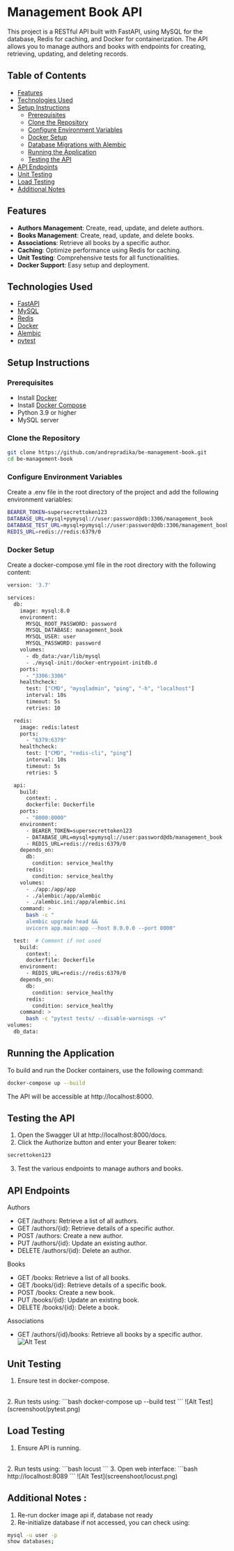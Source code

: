 # Management Book API

This project is a RESTful API built with FastAPI, using MySQL for the database, Redis for caching, and Docker for containerization. The API allows you to manage authors and books with endpoints for creating, retrieving, updating, and deleting records.

## Table of Contents

- [Features](#features)
- [Technologies Used](#technologies-used)
- [Setup Instructions](#setup-instructions)
  - [Prerequisites](#prerequisites)
  - [Clone the Repository](#clone-the-repository)
  - [Configure Environment Variables](#configure-environment-variables)
  - [Docker Setup](#docker-setup)
  - [Database Migrations with Alembic](#database-migrations-with-alembic)
  - [Running the Application](#running-the-application)
  - [Testing the API](#testing-the-api)
- [API Endpoints](#api-endpoints)
- [Unit Testing](#unit-testing)
- [Load Testing](#load-testing)
- [Additional Notes](#additional-notes)

## Features

- **Authors Management**: Create, read, update, and delete authors.
- **Books Management**: Create, read, update, and delete books.
- **Associations**: Retrieve all books by a specific author.
- **Caching**: Optimize performance using Redis for caching.
- **Unit Testing**: Comprehensive tests for all functionalities.
- **Docker Support**: Easy setup and deployment.

## Technologies Used

- [FastAPI](https://fastapi.tiangolo.com/)
- [MySQL](https://www.mysql.com/)
- [Redis](https://redis.io/)
- [Docker](https://www.docker.com/)
- [Alembic](https://alembic.sqlalchemy.org/)
- [pytest](https://docs.pytest.org/en/stable/)

## Setup Instructions

### Prerequisites

- Install [Docker](https://docs.docker.com/get-docker/)
- Install [Docker Compose](https://docs.docker.com/compose/install/)
- Python 3.9 or higher
- MySQL server

### Clone the Repository

```bash
git clone https://github.com/andrepradika/be-management-book.git
cd be-management-book
```

### Configure Environment Variables
Create a .env file in the root directory of the project and add the following environment variables:
```bash
BEARER_TOKEN=supersecrettoken123
DATABASE_URL=mysql+pymysql://user:password@db:3306/management_book
DATABASE_TEST_URL=mysql+pymysql://user:password@db:3306/management_book_test
REDIS_URL=redis://redis:6379/0
```

### Docker Setup
Create a docker-compose.yml file in the root directory with the following content:
```bash
version: '3.7'

services:
  db:
    image: mysql:8.0
    environment:
      MYSQL_ROOT_PASSWORD: password
      MYSQL_DATABASE: management_book
      MYSQL_USER: user
      MYSQL_PASSWORD: password
    volumes:
      - db_data:/var/lib/mysql
      - ./mysql-init:/docker-entrypoint-initdb.d
    ports:
      - "3306:3306"
    healthcheck:
      test: ["CMD", "mysqladmin", "ping", "-h", "localhost"]
      interval: 10s
      timeout: 5s
      retries: 10

  redis:
    image: redis:latest
    ports:
      - "6379:6379"
    healthcheck:
      test: ["CMD", "redis-cli", "ping"]
      interval: 10s
      timeout: 5s
      retries: 5

  api:
    build:
      context: .
      dockerfile: Dockerfile
    ports:
      - "8000:8000"
    environment:
      - BEARER_TOKEN=supersecrettoken123
      - DATABASE_URL=mysql+pymysql://user:password@db/management_book
      - REDIS_URL=redis://redis:6379/0
    depends_on:
      db:
        condition: service_healthy
      redis:
        condition: service_healthy
    volumes:
      - ./app:/app/app
      - ./alembic:/app/alembic
      - ./alembic.ini:/app/alembic.ini
    command: >
      bash -c "
      alembic upgrade head &&
      uvicorn app.main:app --host 0.0.0.0 --port 8000"

  test:  # Comment if not used
    build:
      context: .
      dockerfile: Dockerfile
    environment:
      - REDIS_URL=redis://redis:6379/0
    depends_on:
      db:
        condition: service_healthy
      redis:
        condition: service_healthy
    command: >
      bash -c "pytest tests/ --disable-warnings -v"
volumes:
  db_data:
```

## Running the Application
To build and run the Docker containers, use the following command:
```bash
docker-compose up --build
```
The API will be accessible at http://localhost:8000.

## Testing the API
1. Open the Swagger UI at http://localhost:8000/docs. <br>
2. Click the Authorize button and enter your Bearer token:
```bash
secrettoken123
```
3. Test the various endpoints to manage authors and books.

## API Endpoints
Authors
* GET /authors: Retrieve a list of all authors.
* GET /authors/{id}: Retrieve details of a specific author. 
* POST /authors: Create a new author.
* PUT /authors/{id}: Update an existing author.
* DELETE /authors/{id}: Delete an author.

Books
* GET /books: Retrieve a list of all books.
* GET /books/{id}: Retrieve details of a specific book.
* POST /books: Create a new book.
* PUT /books/{id}: Update an existing book.
* DELETE /books/{id}: Delete a book.

Associations
* GET /authors/{id}/books: Retrieve all books by a specific author.
![Alt Test](screenshoot/swagger.png)


## Unit Testing
1. Ensure test in docker-compose.
<br>
2. Run tests using:
```bash
  docker-compose up --build test
```
![Alt Test](screenshoot/pytest.png)

## Load Testing
1. Ensure API is running.
<br>
2. Run tests using:
```bash
  locust
```
3. Open web interface:
```bash
  http://localhost:8089
```
![Alt Test](screenshoot/locust.png)

## Additional Notes :
1. Re-run docker image api if, database not ready
2. Re-initialize database if not accessed, you can check using:
```bash
mysql -u user -p
show databases;
```